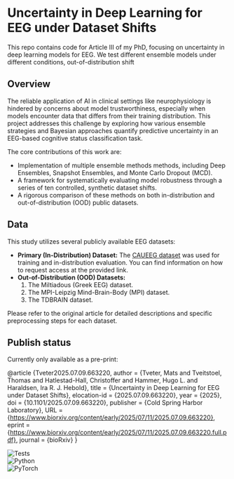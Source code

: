 # Uncertainty in Deep Learning for EEG under Dataset Shifts

This repo contains code for Article III of my PhD, focusing on uncertainty in deep learning models for EEG. We test different ensemble models under different conditions, out-of-distribution shift

## Overview

The reliable application of AI in clinical settings like neurophysiology is hindered by concerns about model trustworthiness, especially when models encounter data that differs from their training distribution. This project addresses this challenge by exploring how various ensemble strategies and Bayesian approaches quantify predictive uncertainty in an EEG-based cognitive status classification task.

The core contributions of this work are:
- Implementation of multiple ensemble methods methods, including Deep Ensembles, Snapshot Ensembles, and Monte Carlo Dropout (MCD).
- A framework for systematically evaluating model robustness through a series of ten controlled, synthetic dataset shifts.
- A rigorous comparison of these methods on both in-distribution and out-of-distribution (OOD) public datasets.

## Data

This study utilizes several publicly available EEG datasets:

-   **Primary (In-Distribution) Dataset:** The [CAUEEG dataset](https://github.com/ipis-mjkim/caueeg-dataset) was used for training and in-distribution evaluation. You can find information on how to request access at the provided link.
-   **Out-of-Distribution (OOD) Datasets:**
    1.  The Miltiadous (Greek EEG) dataset.
    2.  The MPI-Leipzig Mind-Brain-Body (MPI) dataset.
    3.  The TDBRAIN dataset.

Please refer to the original article for detailed descriptions and specific preprocessing steps for each dataset.
    
## Publish status

Currently only available as a pre-print:

@article {Tveter2025.07.09.663220,
	author = {Tveter, Mats and Tveitstoel, Thomas and Hatlestad-Hall, Christoffer and Hammer, Hugo  L. and Haraldsen, Ira R. J. Hebold},
	title = {Uncertainty in Deep Learning for EEG under Dataset Shifts},
	elocation-id = {2025.07.09.663220},
	year = {2025},
	doi = {10.1101/2025.07.09.663220},
	publisher = {Cold Spring Harbor Laboratory},
	URL = {https://www.biorxiv.org/content/early/2025/07/11/2025.07.09.663220},
	eprint = {https://www.biorxiv.org/content/early/2025/07/11/2025.07.09.663220.full.pdf},
	journal = {bioRxiv}
}


![Tests](https://github.com/matstveter/dl_uncertainty/actions/workflows/tests.yml/badge.svg)\
![Python](https://img.shields.io/badge/python-3670A0?style=for-the-badge&logo=python&logoColor=ffdd54)\
![PyTorch](https://img.shields.io/badge/PyTorch-%23EE4C2C.svg?style=for-the-badge&logo=PyTorch&logoColor=white)

